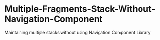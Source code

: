 # Multiple-Fragments-Stack-Without-Navigation-Component
Maintaining multiple stacks without using Navigation Component Library
